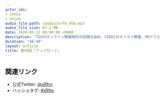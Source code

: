 ```yaml
---
actor_ids:
- ikkou
- nkjzm
audio_file_path: /audio/xrfm_059.mp3
audio_file_size: 67.2 MB
date: 2020-05-12 00:00:00 +0900
description: "TGSのオンライン開催検討の話題を始め、CEDECのオンライ開催、XRクリエイティブアワード2020、カバーの総額約7億円の資金調達、ピューロランドのSHOWROOM、HISがバーチャルツアー、物件系のxR事情、HATRAのAR展示、comonyβ、車の360°写真撮影『カートル』、リモート握手会サービス「Re:Meet LIVE」、SteamVRのMacOS対応終了、ルキグラスUbuntu対応、Facebookの「PinchType」、AR非接触イチゴ狩り、キズナアイ2人目「loveちゃん」3人目「あいぴー」が独立、劇団ノーミーツ、アップロードについて話ました。"
duration: "46:40"
layout: article
title: 第59回「アップロード」
---
```


## 関連リンク

- 公式Twitter: [@xRfrn](https://twitter.com/xrfrn)
- ハッシュタグ: [#xRfm](https://twitter.com/hashtag/xRfm?src=hash)